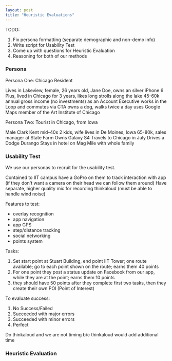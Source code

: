 ```yaml
---
layout: post
title: "Heuristic Evaluations"
---
```


TODO:

1. Fix persona formatting (separate demographic and non-demo info)
2. Write script for Usability Test
3. Come up with questions for Heuristic Evaluation
4. Reasoning for both of our methods

### Persona

Persona One: Chicago Resident

Lives in Lakeview,
female,
26 years old,
Jane Doe,
owns an silver iPhone 6 Plus, lived in Chicago for 3 years,
likes long strolls along the lake
45-60k annual gross income (no investments) as an Account Executive
works in the Loop and commutes via CTA
owns a dog, walks twice a day
uses Google Maps
member of the Art Institute of Chicago

Persona Two: Tourist in Chicago, from Iowa

Male
Clark Kent
mid-40s
2 kids, wife
lives in De Moines, Iowa
65-80k, sales manager at State Farm
Owns Galaxy S4
Travels to Chicago in July
Drives a Dodge Durango
Stays in hotel on Mag Mile with whole family


### Usability Test

We use our personas to recruit for the usability test.

Contained to IIT campus
have a GoPro on them to track interaction with app (if they don't want a camera on their head we can follow them around)
Have separate, higher quality mic for recording thinkaloud (must be able to handle wind noise)

Features to test:

- overlay recognition
- app navigation
- app GPS
- step/distance tracking
- social networking
- points system

Tasks:

1. Set start point at Stuart Building, end point IIT Tower; one route available; go to each point shown on the route; earns them 40 points
2. For one point they post a status update on Facebook from our app, while they are at the point; earns them 10 points
3. they should have 50 points after they complete first two tasks, then they create their own POI (Point of Interest)

To evaluate success:

1. No Success/Failed
2. Succeeded with major errors
3. Succeeded with minor errors
4. Perfect

Do thinkaloud and we are not timing b/c thinkaloud would add additional time


### Heuristic Evaluation


